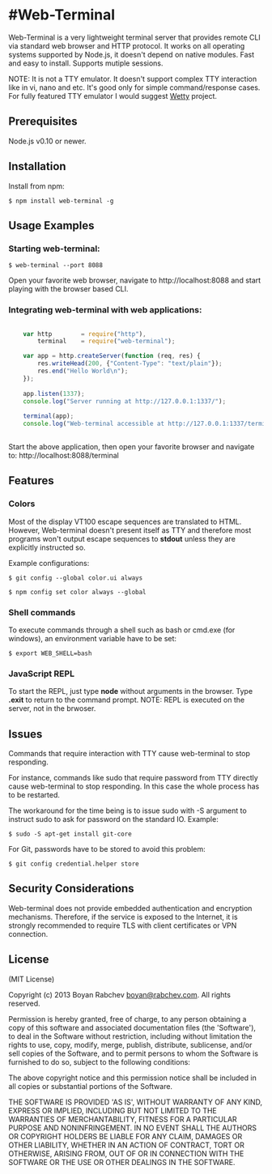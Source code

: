 #Web-Terminal 
============
Web-Terminal is a very lightweight terminal server that provides remote CLI via standard web browser and HTTP protocol.
It works on all operating systems supported by Node.js, it doesn't depend on native modules.
Fast and easy to install. Supports mutiple sessions.

NOTE: It is not a TTY emulator. It doesn't support complex TTY interaction like in vi, nano and etc. It's good only for simple command/response cases. For fully featured TTY emulator I would suggest [Wetty](https://github.com/krishnasrinivas/wetty) project.

Prerequisites
-------------
Node.js v0.10 or newer.

Installation
------------

Install from npm:

    $ npm install web-terminal -g
    
Usage Examples
--------------

### Starting web-terminal:

    $ web-terminal --port 8088

Open your favorite web browser, navigate to http://localhost:8088 and start playing with the browser based CLI.

### Integrating web-terminal with web applications:
```javascript

    var http        = require("http"),
        terminal    = require("web-terminal");

    var app = http.createServer(function (req, res) {
        res.writeHead(200, {"Content-Type": "text/plain"});
        res.end("Hello World\n");
    });
    
    app.listen(1337);
    console.log("Server running at http://127.0.0.1:1337/");
    
    terminal(app);
    console.log("Web-terminal accessible at http://127.0.0.1:1337/terminal");
    
```
Start the above application, then open your favorite browser and navigate to: http://localhost:8088/terminal

Features
--------

### Colors
Most of the display VT100 escape sequences are translated to HTML. However, Web-terminal doesn't present itself as TTY and 
therefore most programs won't output escape sequences to **stdout** unless they are explicitly instructed so.

Example configurations:

    $ git config --global color.ui always
    
    $ npm config set color always --global
    
### Shell commands
To execute commands through a shell such as bash or cmd.exe (for windows), an environment variable have to be set:

    $ export WEB_SHELL=bash
    
### JavaScript REPL
To start the REPL, just type **node** without arguments in the browser. 
Type **.exit** to return to the command prompt. 
NOTE: REPL is executed on the server, not in the brwoser.

Issues
------
Commands that require interaction with TTY cause web-terminal to stop responding.

For instance, commands like sudo that require password from TTY directly cause web-terminal to stop responding. In this case the whole process has to be restarted.

The workaround for the time being is to issue sudo with -S argument to instruct sudo to ask for password on the standard IO. 
Example: 

    $ sudo -S apt-get install git-core

For Git, passwords have to be stored to avoid this problem:

    $ git config credential.helper store

Security Considerations
-----------------------
Web-terminal does not provide embedded authentication and encryption mechanisms. 
Therefore, if the service is exposed to the Internet, it is strongly recommended to require TLS with client certificates or VPN connection.

License
-------

(MIT License)

Copyright (c) 2013 Boyan Rabchev <boyan@rabchev.com>. All rights reserved.

Permission is hereby granted, free of charge, to any person obtaining
a copy of this software and associated documentation files (the
'Software'), to deal in the Software without restriction, including
without limitation the rights to use, copy, modify, merge, publish,
distribute, sublicense, and/or sell copies of the Software, and to
permit persons to whom the Software is furnished to do so, subject to
the following conditions:

The above copyright notice and this permission notice shall be
included in all copies or substantial portions of the Software.

THE SOFTWARE IS PROVIDED 'AS IS', WITHOUT WARRANTY OF ANY KIND,
EXPRESS OR IMPLIED, INCLUDING BUT NOT LIMITED TO THE WARRANTIES OF
MERCHANTABILITY, FITNESS FOR A PARTICULAR PURPOSE AND NONINFRINGEMENT.
IN NO EVENT SHALL THE AUTHORS OR COPYRIGHT HOLDERS BE LIABLE FOR ANY
CLAIM, DAMAGES OR OTHER LIABILITY, WHETHER IN AN ACTION OF CONTRACT,
TORT OR OTHERWISE, ARISING FROM, OUT OF OR IN CONNECTION WITH THE
SOFTWARE OR THE USE OR OTHER DEALINGS IN THE SOFTWARE.

